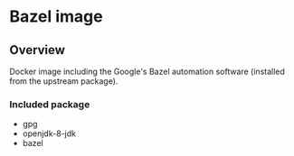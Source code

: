 # Bazel image

## Overview
Docker image including the Google's Bazel automation software (installed from the upstream package).

### Included package
* gpg
* openjdk-8-jdk
* bazel
